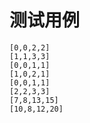 
# 测试用例

```
[0,0,2,2]
[1,1,3,3]
[0,0,1,1]
[1,0,2,1]
[0,0,1,1]
[2,2,3,3]
[7,8,13,15]
[10,8,12,20]
```
